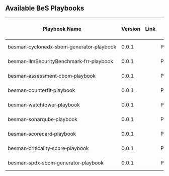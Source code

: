 ## Available BeS Playbooks

| Playbook Name                                                                         | Version | Link | Status    | Publisher           | Publish Date | Contributors | Last Update Date | Notes |
|-----------------------------------------------------------------------------------------|---------|------|-----------|---------------------|--------------|--------------|------------------|-------|
| besman&#8209;cyclonedx&#8209;sbom&#8209;generator&#8209;playbook                                     | 0.0.1   |      | Published | BeS&nbsp;Community&nbsp;Lab | 2025-01-17   |              | 2025-01-17       |       |
| besman&#8209;llmSecurityBenchmark&#8209;frr&#8209;playbook                                         | 0.0.1   |      | Published | BeS&nbsp;Community&nbsp;Lab | 2025-04-04   |              | 2025-04-04       |       |
| besman&#8209;assessment&#8209;cbom&#8209;playbook                                                    | 0.0.1   |      | Published | BeS&nbsp;Community&nbsp;Lab | 2025-04-04   |              | 2025-04-04       |       |
| besman&#8209;counterfit&#8209;playbook                                                              | 0.0.1   |      | Published | BeS&nbsp;Community&nbsp;Lab | 2024-06-12   |              | 2024-06-12       |       |
| besman&#8209;watchtower&#8209;playbook                                                              | 0.0.1   |      | Published | BeS&nbsp;Community&nbsp;Lab | 2024-05-30   |              | 2024-05-30       |       |
| besman&#8209;sonarqube&#8209;playbook                                                               | 0.0.1   |      | Published | BeS&nbsp;Community&nbsp;Lab | 2024-05-16   |              | 2024-05-16       |       |
| besman&#8209;scorecard&#8209;playbook                                                               | 0.0.1   |      | Published | BeS&nbsp;Community&nbsp;Lab | 2024-05-06   |              | 2024-05-06       |       |
| besman&#8209;criticality&#8209;score&#8209;playbook                                                 | 0.0.1   |      | Published | BeS&nbsp;Community&nbsp;Lab | 2024-04-12   |              | 2024-04-15       |       |
| besman&#8209;spdx&#8209;sbom&#8209;generator&#8209;playbook                                         | 0.0.1   |      | Published | BeS&nbsp;Community&nbsp;Lab | 2024-02-27   |              | 2024-02-27       |       |